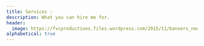 ```yaml
---
title: Services 💡️
description: What you can hire me for.
header:
  image: https://fvcproductions.files.wordpress.com/2015/11/banners_new-001.jpeg
alphabetical: true
---
```

